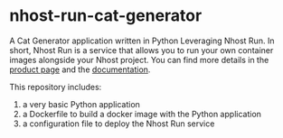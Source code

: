 # nhost-run-cat-generator

A Cat Generator application written in Python Leveraging Nhost Run. In short, Nhost Run is a service that allows you to run your own container images alongside your Nhost project. You can find more details in the [product page](https://nhost.io/product/run) and the [documentation](https://docs.nhost.io/run).

This repository includes:

1. a very basic Python application
2. a Dockerfile to build a docker image with the Python application
3. a configuration file to deploy the Nhost Run service
